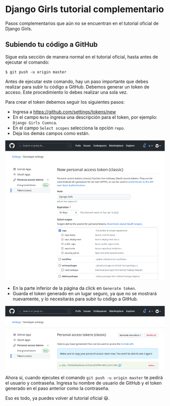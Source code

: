 # Django Girls tutorial complementario

Pasos complementarios que aún no se encuentran en el tutorial oficial de Django Girls.

## Subiendo tu código a GitHub

Sigue esta sección de manera normal en el tutorial oficial,
hasta antes de ejecutar el comando:

```
$ git push -u origin master
```

Antes de ejecutar este comando, hay un paso importante que debes realizar para subir tu código a GitHub.
Debemos generar un token de acceso. Este procedimiento lo debes realizar una sola vez.

Para crear el token debemos seguir los siguientes pasos:

- Ingresa a https://github.com/settings/tokens/new
- En el campo `Note` ingresa una descripción para el token, por ejemplo: `Django Girls Cuenca`.
- En el campo `Select scopes` selecciona la opción `repo`.
- Deja los demás campos como están.

![](new-token.png)

- En la parte inferior de la página da click en `Generate token`.
- Guarda el token generado en un lugar seguro, ya que no se mostrará nuevamente,
  y lo necesitarás para subir tu código a GitHub.

![](generated-token.png)

Ahora sí, cuando ejecutes el comando `git push -u origin master` te pedirá el usuario y contraseña.
Ingresa tu nombre de usuario de GitHub y el token generado en el paso anterior como la contraseña.

Eso es todo, ya puedes volver al tutorial oficial 😃.
